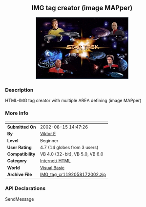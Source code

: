 ﻿<div align="center">

## IMG tag creator \(image MAPper\)

<img src="STC.jpg">
</div>

### Description

HTML-IMG tag creator with multiple AREA defining (image MAPper)
 
### More Info
 


<span>             |<span>
---                |---
**Submitted On**   |2002-08-15 14:47:26
**By**             |[Viktor E](https://github.com/Planet-Source-Code/PSCIndex/blob/master/ByAuthor/viktor-e.md)
**Level**          |Beginner
**User Rating**    |4.7 (14 globes from 3 users)
**Compatibility**  |VB 4\.0 \(32\-bit\), VB 5\.0, VB 6\.0
**Category**       |[Internet/ HTML](https://github.com/Planet-Source-Code/PSCIndex/blob/master/ByCategory/internet-html__1-34.md)
**World**          |[Visual Basic](https://github.com/Planet-Source-Code/PSCIndex/blob/master/ByWorld/visual-basic.md)
**Archive File**   |[IMG\_tag\_cr1192058172002\.zip](https://github.com/Planet-Source-Code/viktor-e-img-tag-creator-image-mapper__1-37851/archive/master.zip)

### API Declarations

SendMessage





